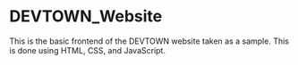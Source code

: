 # DEVTOWN_Website
This is the basic frontend of the DEVTOWN website taken as a sample. This is done using HTML, CSS, and JavaScript.
